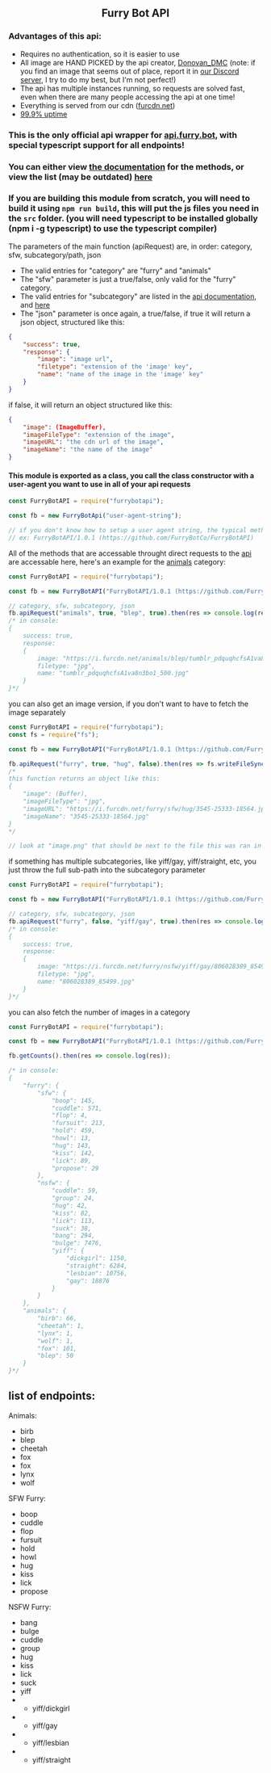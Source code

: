 ## <center>Furry Bot API</center>

### Advantages of this api:
* Requires no authentication, so it is easier to use
* All image are HAND PICKED by the api creator, [Donovan_DMC](https://furry.cool) (note: if you find an image that seems out of place, report it in [our Discord server](https://discord.gg/YazeA7e), I try to do my best, but I'm not perfect!)
* The api has multiple instances running, so requests are solved fast, even when there are many people accessing the api at one time!
* Everything is served from our cdn ([furcdn.net](https://furcdn.net))
* [99.9% uptime](https://status.api.furry.bot/)

### This is the **only** official api wrapper for [api.furry.bot](https://apidocs.furry.bot), with special typescript support for all endpoints!

### You can either view [the documentation](https://apidocs.furry.bot) for the methods, or view the list (may be outdated) [here](#list-of-endpoints) 

### If you are building this module from scratch, you will need to build it using `npm run build`, this will put the js files you need in the `src` folder. (you will need typescript to be installed globally (npm i -g typescript) to use the typescript compiler) 

The parameters of the main function (apiRequest) are, in order: category, sfw, subcategory/path, json<br>
* The valid entries for "category" are "furry" and "animals"<br>
* The "sfw" parameter is just a true/false, only valid for the "furry" category.<br>
* The valid entries for "subcategory" are listed in the [api documentation](https://apidocs.furry.bot), and [here](#list-of-endpoints)
* The "json" parameter is once again, a true/false, if true it will return a json object, structured like this:
```json
{
	"success": true,
	"response": {
		"image": "image url",
		"filetype": "extension of the 'image' key",
		"name": "name of the image in the 'image' key"
	}
}
```
if false, it will return an object structured like this:

```json
{
	"image": (ImageBuffer),
	"imageFileType": "extension of the image",
	"imageURL": "the cdn url of the image",
	"imageName": "the name of the image"
}
```

#### This module is exported as a class, you call the class constructor with a user-agent you want to use in all of your api requests

```js
const FurryBotAPI = require("furrybotapi");

const fb = new FurryBotApi("user-agent-string");

// if you don't know how to setup a user agent string, the typical method is PackageName/PackageVersion (Github/Website URL),
// ex: FurryBotAPI/1.0.1 (https://github.com/FurryBotCo/FurryBotAPI)
```

All of the methods that are accessable throught direct requests to the [api](https://apidocs.furry.bot) are accessable here, here's an example for the [animals](https://apidocs.furry.bot/animals/) category:
```js
const FurryBotAPI = require("furrybotapi");

const fb = new FurryBotAPI("FurryBotAPI/1.0.1 (https://github.com/FurryBotCo/FurryBotAPI)");

// category, sfw, subcategory, json
fb.apiRequest("animals", true, "blep", true).then(res => console.log(res));
/* in console:
{
	success: true,
	response:
	{
		image: "https://i.furcdn.net/animals/blep/tumblr_pdquqhcfsA1va8n3bo1_500.jpg",
		filetype: "jpg",
		name: "tumblr_pdquqhcfsA1va8n3bo1_500.jpg"
	}
}*/
```

you can also get an image version, if you don't want to have to fetch the image separately

```js
const FurryBotAPI = require("furrybotapi");
const fs = require("fs");

const fb = new FurryBotAPI("FurryBotAPI/1.0.1 (https://github.com/FurryBotCo/FurryBotAPI)");

fb.apiRequest("furry", true, "hug", false).then(res => fs.writeFileSync(`${__dirname}/image.png`, res.image));
/*
this function returns an object like this:
{
	"image": (Buffer),
	"imageFileType": "jpg",
	"imageURL": "https://i.furcdn.net/furry/sfw/hug/3545-25333-18564.jpg",
	"imageName": "3545-25333-18564.jpg"
}
*/

// look at "image.png" that should be next to the file this was ran in
```

if something has multiple subcategories, like yiff/gay, yiff/straight, etc, you just throw the full sub-path into the subcategory parameter

```js
const FurryBotAPI = require("furrybotapi");

const fb = new FurryBotAPI("FurryBotAPI/1.0.1 (https://github.com/FurryBotCo/FurryBotAPI)");

// category, sfw, subcategory, json
fb.apiRequest("furry", false, "yiff/gay", true).then(res => console.log(res));
/* in console:
{
	success: true,
	response:
	{
		image: "https://i.furcdn.net/furry/nsfw/yiff/gay/806028389_85499.jpg",
		filetype: "jpg",
		name: "806028389_85499.jpg"
	}
}*/
```

you can also fetch the number of images in a category

```js
const FurryBotAPI = require("furrybotapi");

const fb = new FurryBotAPI("FurryBotAPI/1.0.1 (https://github.com/FurryBotCo/FurryBotAPI)");

fb.getCounts().then(res => console.log(res));

/* in console:
{
	"furry": {
		"sfw": {
			"boop": 145,
			"cuddle": 571,
			"flop": 4,
			"fursuit": 213,
			"hold": 459,
			"howl": 13,
			"hug": 143,
			"kiss": 142,
			"lick": 89,
			"propose": 29
		},
		"nsfw": {
			"cuddle": 59,
			"group": 24,
			"hug": 42,
			"kiss": 82,
			"lick": 113,
			"suck": 38,
			"bang": 294,
			"bulge": 7476,
			"yiff": {
				"dickgirl": 1150,
				"straight": 6284,
				"lesbian": 10756,
				"gay": 18876
			}
		}
	},
	"animals": {
		"birb": 66,
		"cheetah": 1,
		"lynx": 1,
		"wolf": 1,
		"fox": 101,
		"blep": 50
	}
}*/
``` 

## list of endpoints: 

Animals:
* birb
* blep
* cheetah
* fox
* fox
* lynx
* wolf

SFW Furry:
* boop
* cuddle
* flop
* fursuit
* hold
* howl
* hug
* kiss
* lick
* propose

NSFW Furry:
* bang
* bulge
* cuddle
* group
* hug
* kiss
* lick
* suck
* yiff
* * yiff/dickgirl
* * yiff/gay
* * yiff/lesbian
* * yiff/straight
